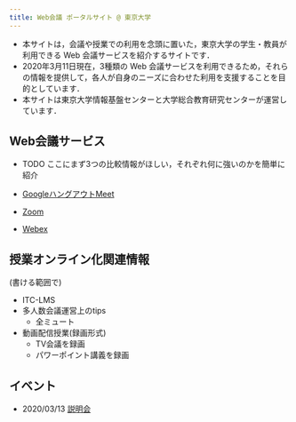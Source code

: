 ```yaml
---
title: Web会議 ポータルサイト @ 東京大学
---
```


* 本サイトは，会議や授業での利用を念頭に置いた，東京大学の学生・教員が利用できる Web 会議サービスを紹介するサイトです．
* 2020年3月11日現在，3種類の Web 会議サービスを利用できるため，それらの情報を提供して，各人が自身のニーズに合わせた利用を支援することを目的としています．
* 本サイトは東京大学情報基盤センターと大学総合教育研究センターが運営しています．


Web会議サービス
---------------------------

* TODO ここにまず3つの比較情報がほしい，それぞれ何に強いのかを簡単に紹介

* <a href="google_hangouts_meet/">GoogleハングアウトMeet</a>
* <a href="zoom/">Zoom</a>
* <a href="webex/">Webex</a>

授業オンライン化関連情報
---------------------------

(書ける範囲で)

* ITC-LMS
* 多人数会議運営上のtips
  * 全ミュート
* 動画配信授業(録画形式)
  * TV会議を録画
  * パワーポイント講義を録画

イベント
---------------------------

* 2020/03/13 [説明会](events/2020-03-13/)
